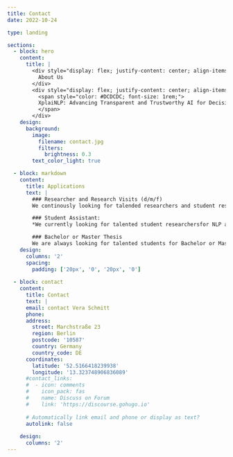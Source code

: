 ```yaml
---
title: Contact
date: 2022-10-24

type: landing

sections:
  - block: hero
    content:
      title: |
        <div style="display: flex; justify-content: center; align-items: center; text-align: center; height: 10vh;">
          About Us
        </div>
        <div style="display: flex; justify-content: center; align-items: center; text-align: center; height: 10vh;">
          <span style="color: #DCDCDC; font-size: 1rem;">
          XplaiNLP: Advancing Transparent and Trustworthy AI for Decision Support in High-Stakes Domains
          </span>
        </div>
    design:
      background:
        image: 
          filename: contact.jpg
          filters:
            brightness: 0.3
        text_color_light: true

  - block: markdown
    content:
      title: Applications
      text: |
        ### Researcher and Research Visits (d/m/f)
        We continously looking for talended researchers and student researchers and open positions are posted below. We also offer the opportunity doing research stays with us concerning the topics NLP/LLMs/MLLMs, XAI, HCI and legal enquiries. 

        ### Student Assistant:
        *We currently looking for talented student researchersfor NLP and RAG tasks - please check [website](https://www.jobs.tu-berlin.de/en/job-postings/192539) for the open positions(80h/month).

        ### Bachelor or Master Thesis
        We are always looking for talented students for Bachelor or Master Thesis. Please check the [website](https://www.tu.berlin/en/qu/study-and-teaching/theses) for more information.
    design:
      columns: '2'
      spacing:
        padding: ['20px', '0', '20px', '0']
  
  - block: contact
    content:
      title: Contact
      text: |
      email: contact Vera Schmitt
      phone: 
      address:
        street: Marchstraße 23
        region: Berlin
        postcode: '10587'
        country: Germany
        country_code: DE
      coordinates:
        latitude: '52.5166418239938'
        longitude: '13.323748906836089'
      #contact_links:
      #  - icon: comments
      #    icon_pack: fas
      #    name: Discuss on Forum
      #    link: 'https://discourse.gohugo.io'
    
      # Automatically link email and phone or display as text?
      autolink: false
    
    design:
      columns: '2'
---
```


